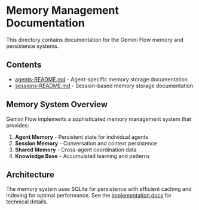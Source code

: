 # Memory Management Documentation

This directory contains documentation for the Gemini Flow memory and persistence systems.

## Contents

- [agents-README.md](./agents-README.md) - Agent-specific memory storage documentation
- [sessions-README.md](./sessions-README.md) - Session-based memory storage documentation

## Memory System Overview

Gemini Flow implements a sophisticated memory management system that provides:

1. **Agent Memory** - Persistent state for individual agents
2. **Session Memory** - Conversation and context persistence
3. **Shared Memory** - Cross-agent coordination data
4. **Knowledge Base** - Accumulated learning and patterns

## Architecture

The memory system uses SQLite for persistence with efficient caching and indexing for optimal performance. See the [implementation docs](../implementation/) for technical details.